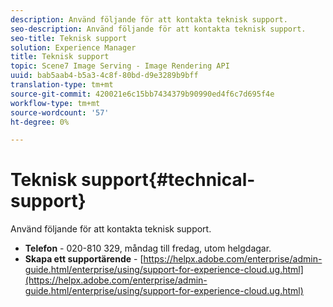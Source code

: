 ```yaml
---
description: Använd följande för att kontakta teknisk support.
seo-description: Använd följande för att kontakta teknisk support.
seo-title: Teknisk support
solution: Experience Manager
title: Teknisk support
topic: Scene7 Image Serving - Image Rendering API
uuid: bab5aab4-b5a3-4c8f-80bd-d9e3289b9bff
translation-type: tm+mt
source-git-commit: 420021e6c15bb7434379b90990ed4f6c7d695f4e
workflow-type: tm+mt
source-wordcount: '57'
ht-degree: 0%

---
```



# Teknisk support{#technical-support}

Använd följande för att kontakta teknisk support.

* **Telefon** - 020-810 329, måndag till fredag, utom helgdagar.
* **Skapa ett supportärende** - [https://helpx.adobe.com/enterprise/admin-guide.html/enterprise/using/support-for-experience-cloud.ug.html](https://helpx.adobe.com/enterprise/admin-guide.html/enterprise/using/support-for-experience-cloud.ug.html)

